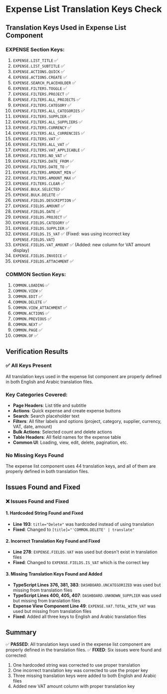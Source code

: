 # Expense List Translation Keys Check

## Translation Keys Used in Expense List Component

### EXPENSE Section Keys:
1. `EXPENSE.LIST_TITLE` ✅
2. `EXPENSE.LIST_SUBTITLE` ✅
3. `EXPENSE.ACTIONS.QUICK` ✅
4. `EXPENSE.ACTIONS.CREATE` ✅
5. `EXPENSE.SEARCH_PLACEHOLDER` ✅
6. `EXPENSE.FILTERS.TOGGLE` ✅
7. `EXPENSE.FILTERS.PROJECT` ✅
8. `EXPENSE.FILTERS.ALL_PROJECTS` ✅
9. `EXPENSE.FILTERS.CATEGORY` ✅
10. `EXPENSE.FILTERS.ALL_CATEGORIES` ✅
11. `EXPENSE.FILTERS.SUPPLIER` ✅
12. `EXPENSE.FILTERS.ALL_SUPPLIERS` ✅
13. `EXPENSE.FILTERS.CURRENCY` ✅
14. `EXPENSE.FILTERS.ALL_CURRENCIES` ✅
15. `EXPENSE.FILTERS.VAT` ✅
16. `EXPENSE.FILTERS.ALL_VAT` ✅
17. `EXPENSE.FILTERS.VAT_APPLICABLE` ✅
18. `EXPENSE.FILTERS.NO_VAT` ✅
19. `EXPENSE.FILTERS.DATE_FROM` ✅
20. `EXPENSE.FILTERS.DATE_TO` ✅
21. `EXPENSE.FILTERS.AMOUNT_MIN` ✅
22. `EXPENSE.FILTERS.AMOUNT_MAX` ✅
23. `EXPENSE.FILTERS.CLEAR` ✅
24. `EXPENSE.BULK.SELECTED` ✅
25. `EXPENSE.BULK.DELETE` ✅
26. `EXPENSE.FIELDS.DESCRIPTION` ✅
27. `EXPENSE.FIELDS.AMOUNT` ✅
28. `EXPENSE.FIELDS.DATE` ✅
29. `EXPENSE.FIELDS.PROJECT` ✅
30. `EXPENSE.FIELDS.CATEGORY` ✅
31. `EXPENSE.FIELDS.SUPPLIER` ✅
32. `EXPENSE.FIELDS.IS_VAT` ✅ (Fixed: was using incorrect key `EXPENSE.FIELDS.VAT`)
33. `EXPENSE.FIELDS.VAT_AMOUNT` ✅ (Added: new column for VAT amount display)
34. `EXPENSE.FIELDS.INVOICE` ✅
35. `EXPENSE.FIELDS.ATTACHMENT` ✅

### COMMON Section Keys:
1. `COMMON.LOADING` ✅
2. `COMMON.VIEW` ✅
3. `COMMON.EDIT` ✅
4. `COMMON.DELETE` ✅
5. `COMMON.VIEW_ATTACHMENT` ✅
6. `COMMON.ACTIONS` ✅
7. `COMMON.PREVIOUS` ✅
8. `COMMON.NEXT` ✅
9. `COMMON.PAGE` ✅
10. `COMMON.OF` ✅

## Verification Results

### ✅ All Keys Present
All translation keys used in the expense list component are properly defined in both English and Arabic translation files.

### Key Categories Covered:
- **Page Headers**: List title and subtitle
- **Actions**: Quick expense and create expense buttons
- **Search**: Search placeholder text
- **Filters**: All filter labels and options (project, category, supplier, currency, VAT, date, amount)
- **Bulk Actions**: Selected count and delete actions
- **Table Headers**: All field names for the expense table
- **Common UI**: Loading, view, edit, delete, pagination, etc.

### No Missing Keys Found
The expense list component uses 44 translation keys, and all of them are properly defined in both translation files.

## Issues Found and Fixed

### ❌ Issues Found and Fixed

#### 1. Hardcoded String Found and Fixed
- **Line 193**: `title="Delete"` was hardcoded instead of using translation
- **Fixed**: Changed to `[title]="'COMMON.DELETE' | translate"`

#### 2. Incorrect Translation Key Found and Fixed
- **Line 278**: `EXPENSE.FIELDS.VAT` was used but doesn't exist in translation files
- **Fixed**: Changed to `EXPENSE.FIELDS.IS_VAT` which is the correct key

#### 3. Missing Translation Keys Found and Added
- **TypeScript Lines 376, 381, 383**: `DASHBOARD.UNCATEGORIZED` was used but missing from translation files
- **TypeScript Lines 400, 405, 407**: `DASHBOARD.UNKNOWN_SUPPLIER` was used but missing from translation files
- **Expense View Component Line 49**: `EXPENSE.VAT.TOTAL_WITH_VAT` was used but missing from translation files
- **Fixed**: Added all three keys to English and Arabic translation files

## Summary
✅ **PASSED**: All translation keys used in the expense list component are properly defined in the translation files. 
✅ **FIXED**: Six issues were found and corrected:
1. One hardcoded string was corrected to use proper translation
2. One incorrect translation key was corrected to use the proper key
3. Three missing translation keys were added to both English and Arabic files
4. Added new VAT amount column with proper translation key 